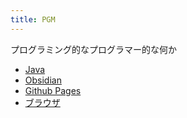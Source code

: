 ```yaml
---
title: PGM
---
```


プログラミング的なプログラマー的な何か

- [Java](Java/index.md)
- [Obsidian](Obsidian/index.md)
- [Github Pages](Github_Pages/index.md)
- [ブラウザ](browser/index.md)





